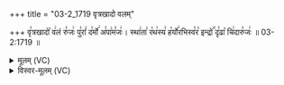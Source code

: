 +++
title = "03-2_1719 वृत्रखादो वलम्"

+++
वृ꣣त्रखादो꣡ व꣢लं रु꣣जः꣢ पु꣣रां꣢ द꣣र्मो꣢ अ꣣पा꣢म꣣जः꣢। स्था꣢ता꣣ र꣡थ꣢स्य꣣ ह꣡र्यो꣢रभिस्व꣣र꣡ इन्द्रो꣢꣯ दृ꣣ढा꣡ चि꣢दारु꣣जः꣢ ॥ 03-2:1719 ॥

<details><summary>मूलम् (VC)</summary>

वृ꣣त्रखादो꣡ व꣢लꣳ रु꣣जः꣢ पु꣣रां꣢ द꣣र्मो꣢ अ꣣पा꣢म꣣जः꣢ । स्था꣢ता꣣ र꣡थ꣢स्य꣣ ह꣡र्यो꣢रभिस्व꣣र꣡ इन्द्रो꣢꣯ दृ꣣ढा꣡ चि꣢दारु꣣जः꣢ ॥१७१९॥
</details>

<details><summary>विस्वर-मूलम् (VC)</summary>

वृत्रखादो वलꣳ रुजः पुरां दर्मो अपामजः । स्थाता रथस्य हर्योरभिस्वर इन्द्रो दृढा चिदारुजः ॥१७१९॥
</details>